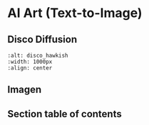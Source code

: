 # AI Art (Text-to-Image)

## Disco Diffusion

```{image} ./figs/disco_hawkish.png
:alt: disco_hawkish
:width: 1000px
:align: center
```

## Imagen

## Section table of contents

```{tableofcontents}
```
